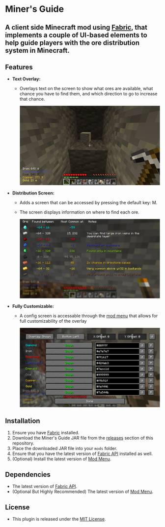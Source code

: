 # Miner's Guide
## A client side Minecraft mod using [Fabric](https://fabricmc.net/), that implements a couple of UI-based elements to help guide players with the ore distribution system in Minecraft.

## Features
- **Text Overlay:** 
  - Overlays text on the screen to show what ores are available, what chance you have to find them, and which direction to go to increase that chance.

    <img src='images/overlay.png' width='500'>

- **Distribution Screen:**  
  - Adds a screen that can be accessed by pressing the default key: M.
  - The screen displays information on where to find each ore.
    
    <img src='images/distributionscreen.png' width='500'>

- **Fully Customizable:**
  - A config screen is accessable through the [mod menu](https://modrinth.com/mod/modmenu) that allows for full customizability of the overlay
 
    <img src='images/config.png' width='500'>

## Installation
1. Ensure you have [Fabric](https://fabricmc.net/use/installer/) installed.
2. Download the Miner's Guide JAR file from the [releases](https://github.com/bcawley1/ore-distribution/releases) section of this repository.
3. Place the downloaded JAR file into your `mods` folder.
4. Ensure that you have the latest version of [Fabric API](https://modrinth.com/mod/fabric-api) installed as well.
5. (Optional) Install the latest version of [Mod Menu](https://modrinth.com/mod/modmenu).
## Dependencies
- The latest version of [Fabric API](https://modrinth.com/mod/fabric-api).
- (Optional But Highly Recommended) The latest version of [Mod Menu](https://modrinth.com/mod/modmenu).
## License
- This plugin is released under the [MIT License](LICENSE).
